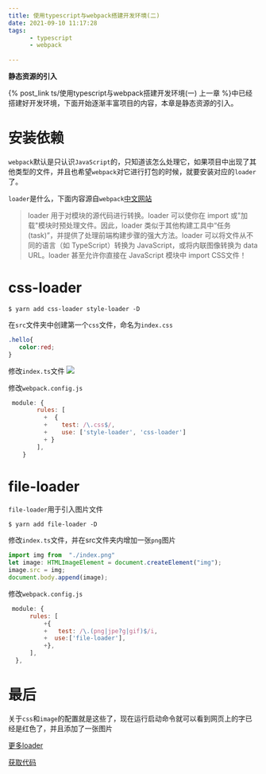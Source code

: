 ```yaml
---
title: 使用typescript与webpack搭建开发环境(二)
date: 2021-09-10 11:17:28
tags: 
      - typescript
      - webpack
     
---
```


**静态资源的引入**

{% post_link ts/使用typescript与webpack搭建开发环境(一) 上一章 %}中已经搭建好开发环境，下面开始逐渐丰富项目的内容，本章是静态资源的引入。

# 安装依赖

`webpack`默认是只认识`JavaScript`的，只知道该怎么处理它，如果项目中出现了其他类型的文件，并且也希望`webpack`对它进行打包的时候，就要安装对应的`loader`了。

 `loader`是什么，下面内容源自`webpack`[中文网站](https://www.webpackjs.com/concepts/loaders/)
 >loader 用于对模块的源代码进行转换。loader 可以使你在 import 或"加载"模块时预处理文件。因此，loader 类似于其他构建工具中“任务(task)”，并提供了处理前端构建步骤的强大方法。loader 可以将文件从不同的语言（如 TypeScript）转换为 JavaScript，或将内联图像转换为 data URL。loader 甚至允许你直接在 JavaScript 模块中 import CSS文件！
 
 # css-loader
 
 ```shell
 $ yarn add css-loader style-loader -D
 ```
 在`src`文件夹中创建第一个`css`文件，命名为`index.css`
 
 ```css
 .hello{
    color:red;
}
 ```
 修改`index.ts`文件
 ![](https://img-blog.csdnimg.cn/img_convert/27d15fd81d28dc2b3526209eb0a4eee0.png)
 
修改`webpack.config.js`

```javascript
 module: {
        rules: [
          +  {
          +    test: /\.css$/,
          +    use: ['style-loader', 'css-loader']
          + }
        ],
    }
```
 # file-loader
  `file-loader`用于引入图片文件
  
  ```shell
  $ yarn add file-loader -D
  ```
  修改`index.ts`文件，并在src文件夹内增加一张`png`图片
  
  ```TypeScript
  import img from  "./index.png"
  let image: HTMLImageElement = document.createElement("img");
  image.src = img;
  document.body.append(image);
  ```
  修改`webpack.config.js`
  ```javascript
   module: {
        rules: [
            +{
            +   test: /\.(png|jpe?g|gif)$/i,
            +  use:['file-loader'],
            +},
        ],
    },
  ```
  
# 最后
关于`css`和`image`的配置就是这些了，现在运行启动命令就可以看到网页上的字已经是红色了，并且添加了一张图片

[更多loader](https://webpack.js.org/concepts/loaders/)

[获取代码](https://github.com/lizeze/webpack-ts-demo)